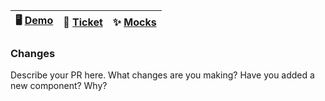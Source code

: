 🖥 [Demo][pr-app] | 🎫 [Ticket][mockup] | ✨ [Mocks][ticket]
:---------------:|:-------------------:|:-------------------:

### Changes

Describe your PR here. What changes are you making? Have you added a new component? Why?



[pr-app]: #link "PR App"
[mockup]: #link "Mockup"
[ticket]: #link "Ticket"